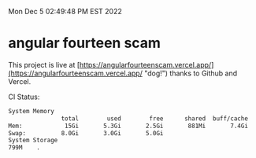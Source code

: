 Mon Dec  5 02:49:48 PM EST 2022

# angular fourteen scam


This project is live at [https://angularfourteenscam.vercel.app/](https://angularfourteenscam.vercel.app/ "dog!") thanks to Github and Vercel.

CI Status: 

```bash
System Memory
               total        used        free      shared  buff/cache   available
Mem:            15Gi       5.3Gi       2.5Gi       881Mi       7.4Gi       8.8Gi
Swap:          8.0Gi       3.0Gi       5.0Gi
System Storage
799M	.
